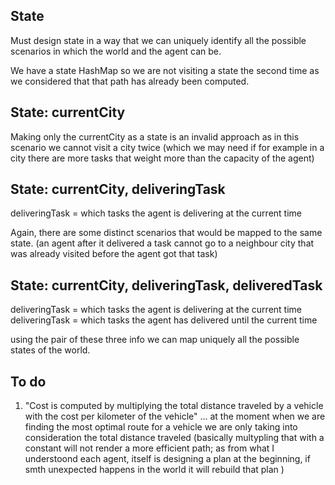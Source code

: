## State
Must design state in a way that we can uniquely identify all the possible scenarios in which the world and the agent can be. 

We have a state HashMap so we are not visiting a state the second time as we considered that that path has already been computed.

## State: currentCity
Making only the currentCity as a state is an invalid approach as in this scenario we cannot visit a city twice (which we may need if for example in a city there are more tasks that weight more than the capacity of the agent)

## State: currentCity, deliveringTask
deliveringTask = which tasks the agent is delivering at the current time

Again, there are some distinct scenarios that would be mapped to the same state. (an agent after it delivered a task cannot go to a neighbour city that was already visited before the agent got that task)


## State: currentCity, deliveringTask, deliveredTask
deliveringTask = which tasks the agent is delivering at the current time
deliveringTask = which tasks the agent has delivered until the current time

using the pair of these three info we can map uniquely all the possible states of the world.


## To do
1. "Cost is computed by multiplying the total distance traveled by a vehicle with the cost per kilometer of the vehicle" ... 
at the moment when we are finding the most optimal route for a vehicle we are only taking into consideration  the total distance traveled (basically multypling that with a constant will not render a more efficient path; as from what I understoond each agent, itself is designing a plan at the beginning, if smth unexpected happens in the world it will rebuild that plan )